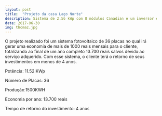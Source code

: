 ```yaml
---
layout: post
title:  "Projeto da casa Lago Norte"
description: Sistema de 2.56 kWp com 8 módulos Canadian e um inversor da Growatt. O sistema produz em média 370 kWh por [...]
date: 2017-06-30
img: thomaz.jpg
---
```


O projeto realizado foi um sistema fotovoltaico de 36 placas no qual irá gerar uma economia de mais de 1000 reais mensais para o cliente, totalizando ao final de um ano completo 13.700 reais salvos devido ao serviço adquerido. Com esse sistema, o cliente terá o retorno de seus investimentos em menos de 4 anos.

Potência: 11.52 KWp

Número de Placas: 36

Produção:1500KWH

Economia por ano: 13.700 reais

Tempo de retorno do investimento: 4 anos